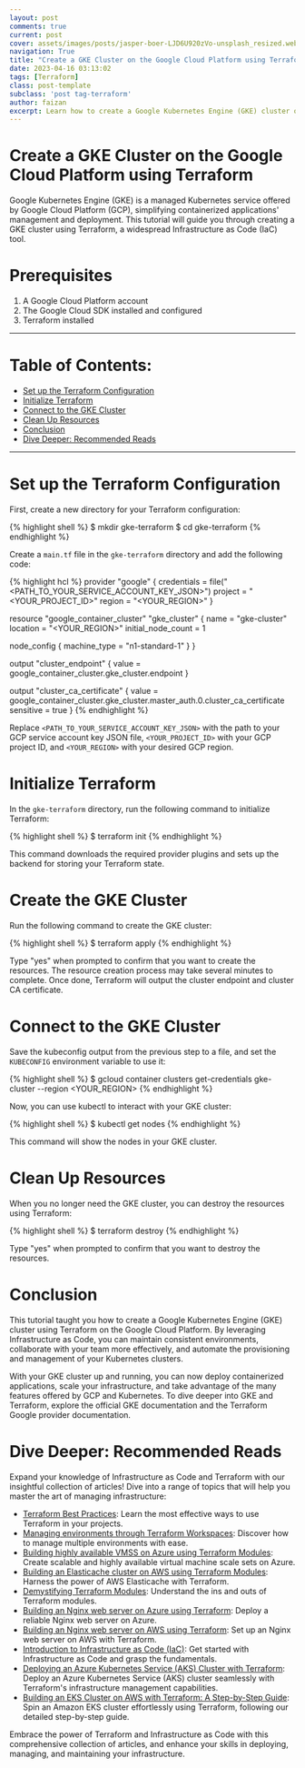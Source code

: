 ```yaml
---
layout: post
comments: true
current: post
cover: assets/images/posts/jasper-boer-LJD6U920zVo-unsplash_resized.webp
navigation: True
title: "Create a GKE Cluster on the Google Cloud Platform using Terraform"
date: 2023-04-16 03:13:02
tags: [Terraform]
class: post-template
subclass: 'post tag-terraform'
author: faizan
excerpt: Learn how to create a Google Kubernetes Engine (GKE) cluster on Google Cloud Platform using Terraform, the popular Infrastructure as Code tool.
---
```


# Create a GKE Cluster on the Google Cloud Platform using Terraform

Google Kubernetes Engine (GKE) is a managed Kubernetes service offered by Google Cloud Platform (GCP), simplifying containerized applications' management and deployment. This tutorial will guide you through creating a GKE cluster using Terraform, a widespread Infrastructure as Code (IaC) tool.

# Prerequisites
1. A Google Cloud Platform account
2. The Google Cloud SDK installed and configured
3. Terraform installed

***
# Table of Contents:

* [Set up the Terraform Configuration](#set-up-the-terraform-configuration)
* [Initialize Terraform](#initialize-terraform)
* [Connect to the GKE Cluster](#connect-to-the-gke-cluster)
* [Clean Up Resources](#clean-up-resources)
* [Conclusion](#conclusion)
* [Dive Deeper: Recommended Reads](#dive-deeper-recommended-reads)

***

# Set up the Terraform Configuration

First, create a new directory for your Terraform configuration:

{% highlight shell %}
$ mkdir gke-terraform
$ cd gke-terraform
{% endhighlight %}

Create a `main.tf` file in the `gke-terraform` directory and add the following code:

{% highlight hcl %}
provider "google" {
  credentials = file("<PATH_TO_YOUR_SERVICE_ACCOUNT_KEY_JSON>")
  project     = "<YOUR_PROJECT_ID>"
  region      = "<YOUR_REGION>"
}

resource "google_container_cluster" "gke_cluster" {
  name               = "gke-cluster"
  location           = "<YOUR_REGION>"
  initial_node_count = 1

  node_config {
    machine_type = "n1-standard-1"
  }
}

output "cluster_endpoint" {
  value = google_container_cluster.gke_cluster.endpoint
}

output "cluster_ca_certificate" {
  value     = google_container_cluster.gke_cluster.master_auth.0.cluster_ca_certificate
  sensitive = true
}
{% endhighlight %}

Replace `<PATH_TO_YOUR_SERVICE_ACCOUNT_KEY_JSON>` with the path to your GCP service account key JSON file, `<YOUR_PROJECT_ID>` with your GCP project ID, and `<YOUR_REGION>` with your desired GCP region.

# Initialize Terraform

In the `gke-terraform` directory, run the following command to initialize Terraform:

{% highlight shell %}
$ terraform init
{% endhighlight %}

This command downloads the required provider plugins and sets up the backend for storing your Terraform state.

# Create the GKE Cluster

Run the following command to create the GKE cluster:

{% highlight shell %}
$ terraform apply
{% endhighlight %}

Type "yes" when prompted to confirm that you want to create the resources. The resource creation process may take several minutes to complete. Once done, Terraform will output the cluster endpoint and cluster CA certificate.

# Connect to the GKE Cluster
Save the kubeconfig output from the previous step to a file, and set the `KUBECONFIG` environment variable to use it:

{% highlight shell %}
$ gcloud container clusters get-credentials gke-cluster --region <YOUR_REGION>
{% endhighlight %}

Now, you can use kubectl to interact with your GKE cluster:

{% highlight shell %}
$ kubectl get nodes
{% endhighlight %}

This command will show the nodes in your GKE cluster.

# Clean Up Resources
When you no longer need the GKE cluster, you can destroy the resources using Terraform:

{% highlight shell %}
$ terraform destroy
{% endhighlight %}

Type "yes" when prompted to confirm that you want to destroy the resources.

# Conclusion
This tutorial taught you how to create a Google Kubernetes Engine (GKE) cluster using Terraform on the Google Cloud Platform. By leveraging Infrastructure as Code, you can maintain consistent environments, collaborate with your team more effectively, and automate the provisioning and management of your Kubernetes clusters.

With your GKE cluster up and running, you can now deploy containerized applications, scale your infrastructure, and take advantage of the many features offered by GCP and Kubernetes. To dive deeper into GKE and Terraform, explore the official GKE documentation and the Terraform Google provider documentation.

# Dive Deeper: Recommended Reads

Expand your knowledge of Infrastructure as Code and Terraform with our insightful collection of articles! Dive into a range of topics that will help you master the art of managing infrastructure:

* [Terraform Best Practices](/terraform-best-practices): Learn the most effective ways to use Terraform in your projects.
* [Managing environments through Terraform Workspaces](/managing-environments-through-terraform-workspaces): Discover how to manage multiple environments with ease.
* [Building highly available VMSS on Azure using Terraform Modules](/building-highly-available-vmss-on-azure-using-terraform-modules): Create scalable and highly available virtual machine scale sets on Azure.
* [Building an Elasticache cluster on AWS using Terraform Modules](/building-an-elasticache-cluster-on-aws-using-terraform-modules): Harness the power of AWS Elasticache with Terraform.
* [Demystifying Terraform Modules](/demystifying-terraform-modules): Understand the ins and outs of Terraform modules.
* [Building an Nginx web server on Azure using Terraform](/building-an-nginx-webserver-on-azure-using-terraform): Deploy a reliable Nginx web server on Azure.
* [Building an Nginx web server on AWS using Terraform](/building-an-nginx-webserver-on-aws-using-terraform): Set up an Nginx web server on AWS with Terraform.
* [Introduction to Infrastructure as Code (IaC)](/introduction-to-infrastructure-as-code): Get started with Infrastructure as Code and grasp the fundamentals.
* [Deploying an Azure Kubernetes Service (AKS) Cluster with Terraform](/deploying-an-azure-kubernetes-service-aks-cluster-with-terraform): Deploy an Azure Kubernetes Service (AKS) cluster seamlessly with Terraform's infrastructure management capabilities.
* [Building an EKS Cluster on AWS with Terraform: A Step-by-Step Guide](/building-an-eks-cluster-on-aws-with-terraform): Spin an Amazon EKS cluster effortlessly using Terraform, following our detailed step-by-step guide.

Embrace the power of Terraform and Infrastructure as Code with this comprehensive collection of articles, and enhance your skills in deploying, managing, and maintaining your infrastructure.
